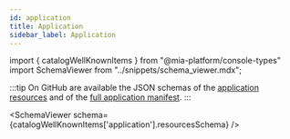 ```yaml
---
id: application
title: Application
sidebar_label: Application
---
```


import { catalogWellKnownItems } from "@mia-platform/console-types"
import SchemaViewer from "../snippets/schema_viewer.mdx";

:::tip
On GitHub are available the JSON schemas of the [application resources](https://raw.githubusercontent.com/mia-platform/console-sdk/refs/heads/main/packages/console-types/schemas/catalog/application.resources.schema.json) and of the [full application manifest](https://raw.githubusercontent.com/mia-platform/console-sdk/refs/heads/main/packages/console-types/schemas/catalog/application.manifest.schema.json).
:::

<SchemaViewer schema={catalogWellKnownItems['application'].resourcesSchema} />

